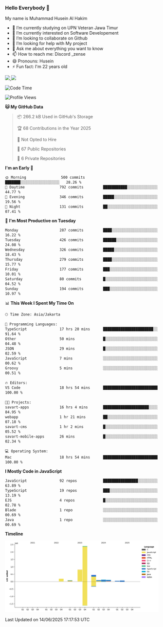 ### Hello Everybody 👋

My name is Muhammad Husein Al Hakim

- 🔭 I’m currently studying on UPN Veteran Jawa Timur
- 🌱 I’m currently interested on Software Developement
- 👯 I’m looking to collaborate on Github
- 🤔 I’m looking for help with My project
- 💬 Ask me about everything you want to know
- 📫 How to reach me: Discord _zense
- 😄 Pronouns: Husein
- ⚡ Fun fact: I'm 22 years old

<p align="left">
<a href="https://github.com/huseinhq">
  <img height="180em" src="https://github-readme-stats-eight-theta.vercel.app/api?username=huseinhq&show_icons=true&theme=algolia&include_all_commits=true&count_private=true"/>
  <img height="180em" src="https://github-readme-stats-eight-theta.vercel.app/api/top-langs/?username=huseinhq&layout=compact&langs_count=8&theme=algolia"/>
</a>
</p>

<!--START_SECTION:waka-->
![Code Time](http://img.shields.io/badge/Code%20Time-2%2C256%20hrs%2038%20mins-blue)

![Profile Views](http://img.shields.io/badge/Profile%20Views-0-blue)

**🐱 My GitHub Data** 

> 📦 266.2 kB Used in GitHub's Storage 
 > 
> 🏆 68 Contributions in the Year 2025
 > 
> 🚫 Not Opted to Hire
 > 
> 📜 67 Public Repositories 
 > 
> 🔑 6 Private Repositories 
 > 
**I'm an Early 🐤** 

```text
🌞 Morning                500 commits         ███████░░░░░░░░░░░░░░░░░░   28.26 % 
🌆 Daytime                792 commits         ███████████░░░░░░░░░░░░░░   44.77 % 
🌃 Evening                346 commits         █████░░░░░░░░░░░░░░░░░░░░   19.56 % 
🌙 Night                  131 commits         ██░░░░░░░░░░░░░░░░░░░░░░░   07.41 % 
```
📅 **I'm Most Productive on Tuesday** 

```text
Monday                   287 commits         ████░░░░░░░░░░░░░░░░░░░░░   16.22 % 
Tuesday                  426 commits         ██████░░░░░░░░░░░░░░░░░░░   24.08 % 
Wednesday                326 commits         █████░░░░░░░░░░░░░░░░░░░░   18.43 % 
Thursday                 279 commits         ████░░░░░░░░░░░░░░░░░░░░░   15.77 % 
Friday                   177 commits         ███░░░░░░░░░░░░░░░░░░░░░░   10.01 % 
Saturday                 80 commits          █░░░░░░░░░░░░░░░░░░░░░░░░   04.52 % 
Sunday                   194 commits         ███░░░░░░░░░░░░░░░░░░░░░░   10.97 % 
```


📊 **This Week I Spent My Time On** 

```text
🕑︎ Time Zone: Asia/Jakarta

💬 Programming Languages: 
TypeScript               17 hrs 20 mins      ███████████████████████░░   91.64 % 
Other                    50 mins             █░░░░░░░░░░░░░░░░░░░░░░░░   04.48 % 
JSON                     29 mins             █░░░░░░░░░░░░░░░░░░░░░░░░   02.59 % 
JavaScript               7 mins              ░░░░░░░░░░░░░░░░░░░░░░░░░   00.62 % 
Groovy                   5 mins              ░░░░░░░░░░░░░░░░░░░░░░░░░   00.51 % 

🔥 Editors: 
VS Code                  18 hrs 54 mins      █████████████████████████   100.00 % 

🐱‍💻 Projects: 
savart-apps              16 hrs 4 mins       █████████████████████░░░░   84.95 % 
webapp                   1 hr 21 mins        ██░░░░░░░░░░░░░░░░░░░░░░░   07.18 % 
savart-cms               1 hr 2 mins         █░░░░░░░░░░░░░░░░░░░░░░░░   05.52 % 
savart-mobile-apps       26 mins             █░░░░░░░░░░░░░░░░░░░░░░░░   02.34 % 

💻 Operating System: 
Mac                      18 hrs 54 mins      █████████████████████████   100.00 % 
```

**I Mostly Code in JavaScript** 

```text
JavaScript               92 repos            ████████████████░░░░░░░░░   63.89 % 
TypeScript               19 repos            ███░░░░░░░░░░░░░░░░░░░░░░   13.19 % 
EJS                      4 repos             █░░░░░░░░░░░░░░░░░░░░░░░░   02.78 % 
Blade                    1 repo              ░░░░░░░░░░░░░░░░░░░░░░░░░   00.69 % 
Java                     1 repo              ░░░░░░░░░░░░░░░░░░░░░░░░░   00.69 % 
```



**Timeline**

![Lines of Code chart](https://raw.githubusercontent.com/HuseinHQ/HuseinHQ/main/assets/bar_graph.png)


 Last Updated on 14/06/2025 17:17:53 UTC
<!--END_SECTION:waka-->
